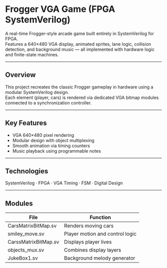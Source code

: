 # Frogger VGA Game (FPGA SystemVerilog)

A real-time Frogger-style arcade game built entirely in SystemVerilog for FPGA.  
Features a 640×480 VGA display, animated sprites, lane logic, collision detection, and background music — all implemented with hardware logic and finite-state machines.

---

## Overview
This project recreates the classic Frogger gameplay in hardware using a modular SystemVerilog design.  
Each element (player, cars) is rendered via dedicated VGA bitmap modules connected to a synchronization controller.

---

## Key Features
- VGA 640×480 pixel rendering  
- Modular design with object multiplexing  
- Smooth animation via timing counters  
- Music playback using programmable notes   

---

## Technologies
SystemVerilog · FPGA · VGA Timing · FSM · Digital Design

---

## Modules
| File | Function |
|------|-----------|
| CarsMatrixBitMap.sv | Renders moving cars |
| smiley_move.sv | Player motion and control logic |
| CarssMatrixBitMap.sv | Displays player lives |
| objects_mux.sv | Combines display layers |
| JukeBox1.sv | Background melody generator |
